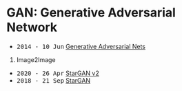 # GAN: Generative Adversarial Network

- <kbd>2014 - 10 Jun</kbd> [Generative Adversarial Nets](GANs.md)

1. Image2Image

- <kbd>2020 - 26 Apr</kbd> [StarGAN v2](I2I/StarGANv2.md)
- <kbd>2018 - 21 Sep</kbd> [StarGAN](I2I/StarGAN.md)
